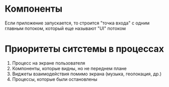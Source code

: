 # Компоненты 

Если приложение запускается, то строится "точка входа" с одним главным потоком, который еще называют "UI" потоком

# Приоритеты ситстемы в процессах

1. Процесс на экране пользователя 
2. Компоненты, которые видны, но не переднем плане
3. Виджеты взаимодействия помимо экрана (музыка, геолокация, др.)
4. Процессы, которые были остановлены



